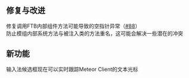 ## 修复与改进
修复调用FTB内部组件方法可能导致的空指针异常（[#88](https://github.com/reserveword/IMBlocker/issues/88)）  
防止模组内部系统方法与被注入类的方法重名，这可能会解决一些潜在的冲突  
## 新功能
输入法候选框现在可以实时跟踪Meteor Client的文本光标